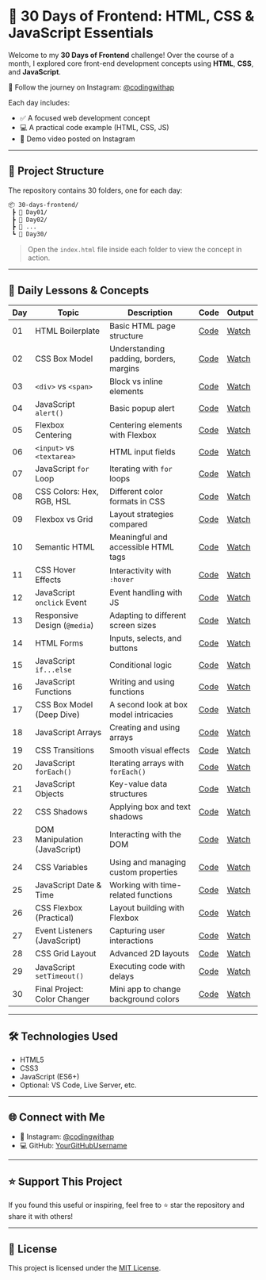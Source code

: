 # 🚀 30 Days of Frontend: HTML, CSS & JavaScript Essentials

Welcome to my **30 Days of Frontend** challenge! Over the course of a month, I explored core front-end development concepts using **HTML**, **CSS**, and **JavaScript**.

📸 Follow the journey on Instagram: [@codingwithap](https://www.instagram.com/codingwithap)

Each day includes:

* ✅ A focused web development concept
* 💻 A practical code example (HTML, CSS, JS)
* 🎥 Demo video posted on Instagram

---

## 📁 Project Structure

The repository contains 30 folders, one for each day:

```bash
📦 30-days-frontend/
 ┣ 📂 Day01/
 ┣ 📂 Day02/
 ┣ 📂 ...
 ┗ 📂 Day30/
```

> Open the `index.html` file inside each folder to view the concept in action.

---

## 📅 Daily Lessons & Concepts

| Day | Topic                         | Description                             | Code                                                                                         | Output                                               |
| --- | ----------------------------- | --------------------------------------- | -------------------------------------------------------------------------------------------- | ---------------------------------------------------- |
| 01  | HTML Boilerplate              | Basic HTML page structure               | [Code](https://github.com/aman-ap-official/30-Days-of-HTML-CSS-JavaScript/blob/main/Day%201/Day%201.html) | [Watch](https://www.instagram.com/reel/DLC2-4kyzt5/) |
| 02  | CSS Box Model                 | Understanding padding, borders, margins | [Code](https://github.com/aman-ap-official/30-Days-of-HTML-CSS-JavaScript/blob/main/Day%202/day%202.html)                                                                               | [Watch](https://www.instagram.com/reel/DLEgAaxRnn7/) |
| 03  | `<div>` vs `<span>`           | Block vs inline elements                | [Code](https://github.com/aman-ap-official/30-Days-of-HTML-CSS-JavaScript/blob/main/Day%203/Day%203.html)                                                                               | [Watch](https://www.instagram.com/reel/DLIPdXNyOUG/) |
| 04  | JavaScript `alert()`          | Basic popup alert                       | [Code](https://github.com/aman-ap-official/30-Days-of-HTML-CSS-JavaScript/blob/main/Day%204/Day)                                                                               | [Watch](https://www.instagram.com/reel/DLK26ypyUyH/) |
| 05  | Flexbox Centering             | Centering elements with Flexbox         | [Code](https://github.com/aman-ap-official/30-Days-of-HTML-CSS-JavaScript/blob/main/Day%205/day%205.html)                                                                               | [Watch](https://www.instagram.com/reel/DLNV1mIS87h/) |
| 06  | `<input>` vs `<textarea>`     | HTML input fields                       | [Code](https://github.com/aman-ap-official/30-Days-of-HTML-CSS-JavaScript/blob/main/Day%206/day%206.html)                                                                               | [Watch](https://www.instagram.com/reel/DLRbkdsxCh5/) |
| 07  | JavaScript `for` Loop         | Iterating with `for` loops              | [Code](https://github.com/aman-ap-official/30-Days-of-HTML-CSS-JavaScript/blob/main/Day%207/Day%207.html)                                                                               | [Watch](https://www.instagram.com/reel/DLT__AfRopA/) |
| 08  | CSS Colors: Hex, RGB, HSL     | Different color formats in CSS          | [Code](https://github.com/aman-ap-official/30-Days-of-HTML-CSS-JavaScript/blob/main/Day%208/Day%208.html)                                                                               | [Watch](https://www.instagram.com/reel/DLWgsCXxPka/) |
| 09  | Flexbox vs Grid               | Layout strategies compared              | [Code](https://github.com/aman-ap-official/30-Days-of-HTML-CSS-JavaScript/blob/main/Day%209/day%209.html)                                                                               | [Watch](https://www.instagram.com/reel/DLZQdMyRuxb/) |
| 10  | Semantic HTML                 | Meaningful and accessible HTML tags     | [Code](https://github.com/aman-ap-official/30-Days-of-HTML-CSS-JavaScript/blob/main/Day%2010/day%2010.html)                                                                               | [Watch](https://www.instagram.com/reel/DLciYmyyGZQ/) |
| 11  | CSS Hover Effects             | Interactivity with `:hover`             | [Code](https://github.com/aman-ap-official/30-Days-of-HTML-CSS-JavaScript/blob/main/Day%2011/Day%2011.html)                                                                               | [Watch](https://www.instagram.com/reel/DLfJWt_Sab8/) |
| 12  | JavaScript `onclick` Event    | Event handling with JS                  | [Code](https://github.com/aman-ap-official/30-Days-of-HTML-CSS-JavaScript/blob/main/Day%2012/Day%2012.html)                                                                               | [Watch](https://www.instagram.com/reel/DLhAy4PxKvD/) |
| 13  | Responsive Design (`@media`)  | Adapting to different screen sizes      | [Code](https://github.com/aman-ap-official/30-Days-of-HTML-CSS-JavaScript/blob/main/Day%2013/Day%2013.html)                                                                               | [Watch](https://www.instagram.com/reel/DLjZiLGxOQx/) |
| 14  | HTML Forms                    | Inputs, selects, and buttons            | [Code](https://github.com/aman-ap-official/30-Days-of-HTML-CSS-JavaScript/blob/main/Day%2014/Day)                                                                               | [Watch](https://www.instagram.com/reel/DLm3WUPSL2L/) |
| 15  | JavaScript `if...else`        | Conditional logic                       | [Code](https://github.com/aman-ap-official/30-Days-of-HTML-CSS-JavaScript/blob/main/Day%2015/Day%2015.html)                                                                               | [Watch](https://www.instagram.com/reel/DLpwyirSYTd/) |
| 16  | JavaScript Functions          | Writing and using functions             | [Code](https://github.com/aman-ap-official/30-Days-of-HTML-CSS-JavaScript/blob/main/Day%2016/Day%2016.html)                                                                               | [Watch](https://www.instagram.com/reel/DLrXUbHR3F8/) |
| 17  | CSS Box Model (Deep Dive)     | A second look at box model intricacies  | [Code](https://github.com/aman-ap-official/30-Days-of-HTML-CSS-JavaScript/blob/main/Day%2017/Day%2017.html)                                                                               | [Watch](https://www.instagram.com/reel/DLuk3wvS___/) |
| 18  | JavaScript Arrays             | Creating and using arrays               | [Code](https://github.com/aman-ap-official/30-Days-of-HTML-CSS-JavaScript/blob/main/Day%2018/Day%2018.html)                                                                               | [Watch](https://www.instagram.com/reel/DLxORmYy3Dw/) |
| 19  | CSS Transitions               | Smooth visual effects                   | [Code](https://github.com/aman-ap-official/30-Days-of-HTML-CSS-JavaScript/blob/main/Day%2019/Day%2019.html)                                                                               | [Watch](https://www.instagram.com/reel/DLz2x4oydwX/) |
| 20  | JavaScript `forEach()`        | Iterating arrays with `forEach()`       | [Code](https://github.com/aman-ap-official/30-Days-of-HTML-CSS-JavaScript/blob/main/Day%2020/Day%2020.html)                                                                               | [Watch](https://www.instagram.com/reel/DL2OiuxS94k/) |
| 21  | JavaScript Objects            | Key-value data structures               | [Code](https://github.com/aman-ap-official/30-Days-of-HTML-CSS-JavaScript/blob/main/Day%2021/Day%2021.html)                                                                               | [Watch](https://www.instagram.com/reel/DL41-Xlyyrf/) |
| 22  | CSS Shadows                   | Applying box and text shadows           | [Code](https://github.com/aman-ap-official/30-Days-of-HTML-CSS-JavaScript/blob/main/Day%2022/Day%2022.html)                                                                               | [Watch](https://www.instagram.com/reel/DL7eFxZyD8I/) |
| 23  | DOM Manipulation (JavaScript) | Interacting with the DOM                | [Code](https://github.com/aman-ap-official/30-Days-of-HTML-CSS-JavaScript/blob/main/Day%2023/Day%2023.html)                                                                               | [Watch](https://www.instagram.com/reel/DL-AqWRyvRt/) |
| 24  | CSS Variables                 | Using and managing custom properties    | [Code](https://github.com/aman-ap-official/30-Days-of-HTML-CSS-JavaScript/blob/main/Day%2024/Day%2024.html)                                                                               | [Watch](https://www.instagram.com/reel/DMAnrvMSGnM/) |
| 25  | JavaScript Date & Time        | Working with time-related functions     | [Code](https://github.com/aman-ap-official/30-Days-of-HTML-CSS-JavaScript/blob/main/Day%2025/Day%2025.html)                                                                               | [Watch](https://www.instagram.com/reel/DMDUh7PSclC/) |
| 26  | CSS Flexbox (Practical)       | Layout building with Flexbox            | [Code](https://github.com/aman-ap-official/30-Days-of-HTML-CSS-JavaScript/blob/main/Day%2026/Day%2026.html)                                                                               | [Watch](https://www.instagram.com/reel/DMGFkI5SsGX/) |
| 27  | Event Listeners (JavaScript)  | Capturing user interactions             | [Code](https://github.com/aman-ap-official/30-Days-of-HTML-CSS-JavaScript/blob/main/Day%2027/Day%2027.html)                                                                               | [Watch](https://www.instagram.com/reel/DMIqQTmSMLX/) |
| 28  | CSS Grid Layout               | Advanced 2D layouts                     | [Code](https://github.com/aman-ap-official/30-Days-of-HTML-CSS-JavaScript/blob/main/Day%2028/Day%2028.html)                                                                               | [Watch](https://www.instagram.com/reel/DMLJSShS3vP/) |
| 29  | JavaScript `setTimeout()`     | Executing code with delays              | [Code](https://github.com/aman-ap-official/30-Days-of-HTML-CSS-JavaScript/blob/main/Day%2029/Day%2029.html)                                                                               | [Watch](https://www.instagram.com/reel/DMNgsjZSd5B/) |
| 30  | Final Project: Color Changer  | Mini app to change background colors    | [Code](https://github.com/aman-ap-official/30-Days-of-HTML-CSS-JavaScript/blob/main/Day%2030/Day%2030.html)                                                                               | [Watch](https://www.instagram.com/reel/DMQZUYRS3Ox/) |

---

## 🛠️ Technologies Used

* HTML5
* CSS3
* JavaScript (ES6+)
* Optional: VS Code, Live Server, etc.

---

## 🌐 Connect with Me

* 📸 Instagram: [@codingwithap](https://www.instagram.com/codingwithap)
* 💻 GitHub: [YourGitHubUsername](https://github.com/YourGitHubUsername)

---

## ⭐ Support This Project

If you found this useful or inspiring, feel free to ⭐ star the repository and share it with others!

---

## 📄 License

This project is licensed under the [MIT License](LICENSE).
